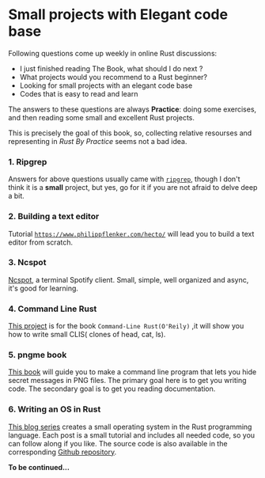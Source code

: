 # Small projects with Elegant code base
Following questions come up weekly in online Rust discussions: 

- I just finished reading The Book, what should I do next ?
- What projects would you recommend to a Rust beginner?
- Looking for small projects with an elegant code base
- Codes that is easy to read and learn

The answers to these questions are always **Practice**: doing some exercises, and then reading some small and excellent Rust projects.

This is precisely the goal of this book, so, collecting relative resourses and representing in _Rust By Practice_ seems not a bad idea.

### 1. Ripgrep

Answers for above questions usually came with [`ripgrep`](https://github.com/BurntSushi/ripgrep), though I don't think it is a **small** project, but yes, go for it if you are not afraid to delve deep a bit.

### 2. Building a text editor
Tutorial [`https://www.philippflenker.com/hecto/`](https://www.philippflenker.com/hecto/) will lead you to build a text editor from scratch.

### 3. Ncspot
[Ncspot](https://github.com/hrkfdn/ncspot), a terminal Spotify client. Small, simple, well organized and async, it's good for learning.

### 4. Command Line Rust
[This project](https://github.com/kyclark/command-line-rust) is for the book `Command-Line Rust(O'Reily)` ,it will show you how to write small CLIS( clones of head, cat, ls).

### 5. pngme book
[This book](https://picklenerd.github.io/pngme_book/) will guide you to make a command line program that lets you hide secret messages in PNG files.  The primary goal here is to get you writing code. The secondary goal is to get you reading documentation.

### 6. Writing an OS in Rust

[This blog series](https://os.phil-opp.com) creates a small operating system in the Rust programming language. Each post is a small tutorial and includes all needed code, so you can follow along if you like. The source code is also available in the corresponding [Github repository](https://github.com/phil-opp/blog_os).


**To be continued...**